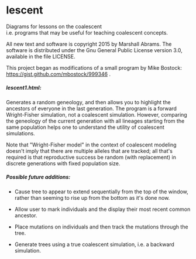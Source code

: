 # lescent
Diagrams for lessons on the coalescent<br/>
i.e. programs that may be useful for teaching coalescent concepts.

All new text and software is copyright 2015 by Marshall Abrams. The
software is distributed under the Gnu General Public License version
3.0, available in the file LICENSE.

This project began as modifications of a small program by Mike Bostock:
https://gist.github.com/mbostock/999346 .

##### lescent1.html:

Generates a random geneology, and then allows you to highlight the
ancestors of everyone in the last generation.  The program is a forward
Wright-Fisher simulation, not a coalescent simulation.  However,
comparing the geneology of the current generation with all lineages
starting from the same population helps one to understand the utility of
coalescent simulations.

Note that "Wright-Fisher model" in the context of coalescent modeling
doesn't imply that there are multiple alleles that are tracked; all
that's required is that reproductive success be random (with
replacement) in discrete generations with fixed population size.

##### Possible future additions:

* Cause tree to appear to extend sequentially from the top of the window,
rather than seeming to rise up from the bottom as it's done now.

* Allow user to mark individuals and the display their most recent
common ancestor.

* Place mutations on individuals and then track the mutations through
the tree.

* Generate trees using a true coalescent simulation, i.e. a backward
simulation.
